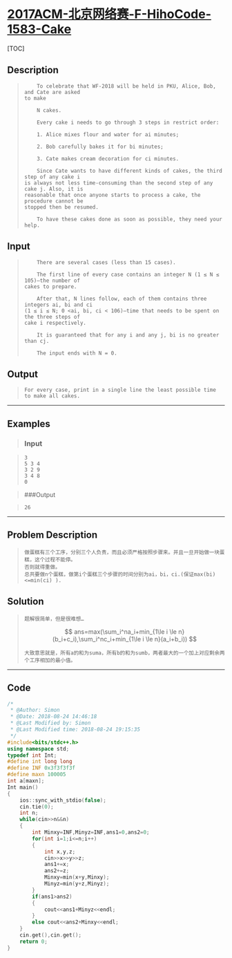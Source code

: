 #  [2017ACM-北京网络赛-F-HihoCode-1583-Cake](https://vjudge.net/problem/HihoCoder-1583)

[TOC]



## Description 

> ```
>     To celebrate that WF-2018 will be held in PKU, Alice, Bob, and Cate are asked 
> to make
> 
>     N cakes.
> 
>     Every cake i needs to go through 3 steps in restrict order:
> 
>     1. Alice mixes flour and water for ai minutes;
> 
>     2. Bob carefully bakes it for bi minutes;
> 
>     3. Cate makes cream decoration for ci minutes.
> 
>     Since Cate wants to have different kinds of cakes, the third step of any cake i
> is always not less time-consuming than the second step of any cake j. Also, it is
> reasonable that once anyone starts to process a cake, the procedure cannot be
> stopped then be resumed.
> 
>     To have these cakes done as soon as possible, they need your help.
> 
> ```

## Input

> ```
>     There are several cases (less than 15 cases).
> 
>     The first line of every case contains an integer N (1 ≤ N ≤ 105)—the number of
> cakes to prepare.
> 
>     After that, N lines follow, each of them contains three integers ai, bi and ci
> (1 ≤ i ≤ N; 0 <ai, bi, ci < 106)—time that needs to be spent on the three steps of
> cake i respectively.
> 
>     It is guaranteed that for any i and any j, bi is no greater than cj.
> 
>     The input ends with N = 0.
> 
> ```

## Output

> ```
> For every case, print in a single line the least possible time to make all cakes.
> ```

------



## Examples 

> ### Input

> ```
> 3
> 5 3 4
> 3 2 9
> 3 4 8
> 0
> ```

> ###Output

> ```
> 26
> ```

------



## Problem Description

> ```
> 做蛋糕有三个工序，分别三个人负责，而且必须严格按照步骤来。并且一旦开始做一块蛋糕，这个过程不能停。
> 否则就得重做。
> 总共要做n个蛋糕，做第i个蛋糕三个步骤的时间分别为ai，bi，ci.(保证max(bi)<=min(ci) ).
> 
> ```

## Solution

> ```
> 题解很简单，但是很难想…
> ```
>
> $$
> ans=max(\sum_i^na_i+min_{1\le i \le n}(b_i+c_i),\sum_i^nc_i+min_{1\le i \le n}(a_i+b_i))
> $$
>
> ```
> 大致意思就是，所有a的和为suma，所有b的和为sumb，两者最大的一个加上对应剩余两个工序相加的最小值。
> ```
>
>

------



## Code

```c++
/*
 * @Author: Simon 
 * @Date: 2018-08-24 14:46:18 
 * @Last Modified by: Simon
 * @Last Modified time: 2018-08-24 19:15:35
 */
#include<bits/stdc++.h>
using namespace std;
typedef int Int;
#define int long long
#define INF 0x3f3f3f3f
#define maxn 100005
int a[maxn];
Int main()
{
    ios::sync_with_stdio(false);
    cin.tie(0);
    int n;
    while(cin>>n&&n)
    { 
        int Minxy=INF,Minyz=INF,ans1=0,ans2=0;
        for(int i=1;i<=n;i++)
        {
            int x,y,z;
            cin>>x>>y>>z;
            ans1+=x;
            ans2+=z;
            Minxy=min(x+y,Minxy);
            Minyz=min(y+z,Minyz);
        }
        if(ans1>ans2)
        {
            cout<<ans1+Minyz<<endl;
        }
        else cout<<ans2+Minxy<<endl;
    }
    cin.get(),cin.get();
    return 0;
}
```
